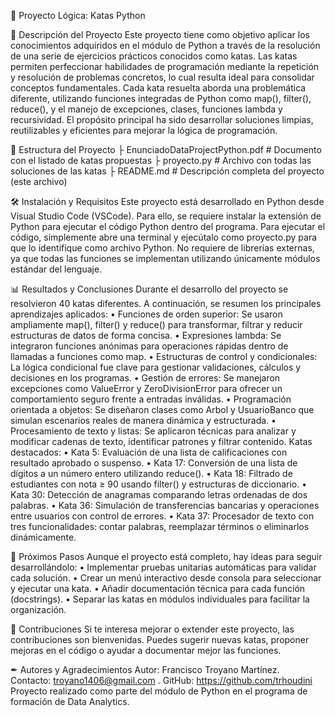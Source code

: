 🧠 Proyecto Lógica: Katas Python

📖 Descripción del Proyecto
Este proyecto tiene como objetivo aplicar los conocimientos adquiridos en el módulo de Python a través de la resolución de una serie de ejercicios prácticos conocidos como katas. Las katas permiten perfeccionar habilidades de programación mediante la repetición y resolución de problemas concretos, lo cual resulta ideal para consolidar conceptos fundamentales.
Cada kata resuelta aborda una problemática diferente, utilizando funciones integradas de Python como map(), filter(), reduce(), y el manejo de excepciones, clases, funciones lambda y recursividad. El propósito principal ha sido desarrollar soluciones limpias, reutilizables y eficientes para mejorar la lógica de programación.

📁 Estructura del Proyecto
├ EnunciadoDataProjectPython.pdf # Documento con el listado de katas propuestas
├ proyecto.py     # Archivo con todas las soluciones de las katas
├ README.md    # Descripción completa del proyecto (este archivo)

🛠 Instalación y Requisitos
Este proyecto está desarrollado en Python desde Visual Studio Code (VSCode). Para ello, se requiere instalar la extensión de Python para ejecutar el código Python dentro del programa.
Para ejecutar el código, simplemente abre una terminal y ejecútalo como proyecto.py para que lo identifique como archivo Python.
No requiere de librerías externas, ya que todas las funciones se implementan utilizando únicamente módulos estándar del lenguaje.

📊 Resultados y Conclusiones
Durante el desarrollo del proyecto se resolvieron 40 katas diferentes. A continuación, se resumen los principales aprendizajes aplicados:
•	Funciones de orden superior: Se usaron ampliamente map(), filter() y reduce() para transformar, filtrar y reducir estructuras de datos de forma concisa.
•	Expresiones lambda: Se integraron funciones anónimas para operaciones rápidas dentro de llamadas a funciones como map.
•	Estructuras de control y condicionales: La lógica condicional fue clave para gestionar validaciones, cálculos y decisiones en los programas.
•	Gestión de errores: Se manejaron excepciones como ValueError y ZeroDivisionError para ofrecer un comportamiento seguro frente a entradas inválidas.
•	Programación orientada a objetos: Se diseñaron clases como Arbol y UsuarioBanco que simulan escenarios reales de manera dinámica y estructurada.
•	Procesamiento de texto y listas: Se aplicaron técnicas para analizar y modificar cadenas de texto, identificar patrones y filtrar contenido.
Katas destacados:
•	Kata 5: Evaluación de una lista de calificaciones con resultado aprobado o suspenso.
•	Kata 17: Conversión de una lista de dígitos a un número entero utilizando reduce().
•	Kata 18: Filtrado de estudiantes con nota ≥ 90 usando filter() y estructuras de diccionario.
•	Kata 30: Detección de anagramas comparando letras ordenadas de dos palabras.
•	Kata 36: Simulación de transferencias bancarias y operaciones entre usuarios con control de errores.
•	Kata 37: Procesador de texto con tres funcionalidades: contar palabras, reemplazar términos o eliminarlos dinámicamente.

🔄 Próximos Pasos
Aunque el proyecto está completo, hay ideas para seguir desarrollándolo:
•	Implementar pruebas unitarias automáticas para validar cada solución.
•	Crear un menú interactivo desde consola para seleccionar y ejecutar una kata.
•	Añadir documentación técnica para cada función (docstrings).
•	Separar las katas en módulos individuales para facilitar la organización.

🤝 Contribuciones
Si te interesa mejorar o extender este proyecto, las contribuciones son bienvenidas. Puedes sugerir nuevas katas, proponer mejoras en el código o ayudar a documentar mejor las funciones.

✒ Autores y Agradecimientos
Autor: Francisco Troyano Martínez.  
Contacto: troyano1406@gmail.com .
GitHub: https://github.com/trhoudini 
Proyecto realizado como parte del módulo de Python en el programa de formación de Data Analytics.
